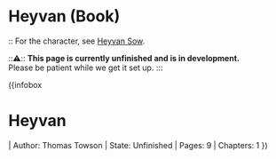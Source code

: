 # Heyvan (Book)

:: For the character, see [Heyvan Sow](?entry=heyvan-sow).

:::warning:::
  **This page is currently unfinished and is in development.**   
  Please be patient while we get it set up.
:::

({infobox
# Heyvan
| Author: Thomas Towson
| State: Unfinished
| Pages: 9
| Chapters: 1
})